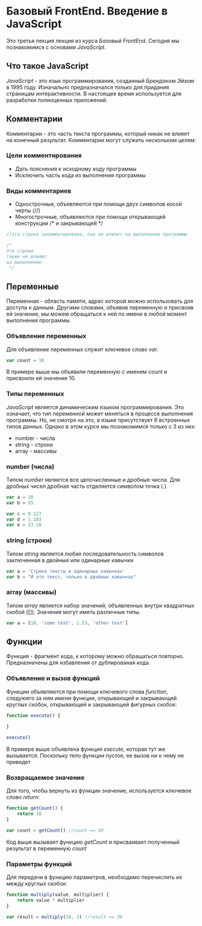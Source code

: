 # Базовый FrontEnd. Введение в JavaScript

Это третья лекция лекция из курса _Базовый FrontEnd_. Сегодня мы познакомимся
с основами _JavaScript_.

## Что такое JavaScript

_JavaScript_ - это язык программирования, созданный _Бренданом Эйхом_ в 1995 году.
Изначально предназначался только для придания страницам интерактивности. В настоящее время 
используется для разработки полноценных приложений.

## Комментарии

Комментарии - это часть текста программы, который никак не влияет на конечный результат. Комментарии могут служить
нескольким целям:

### Цели комментирования

* Дать пояснения к исходному коду программы
* Исключить часть кода из выполнения программы

### Виды комментариев

* Однострочные, объявляются при помощи двух символов косой черты (//)
* Многострочные, объявляются при помощи открывающей конструкции /* и закрывающей */

```javascript
//эта строка закоментирована, она не влияет на выполнение программы

/*
Эти строки
также не влияют
на выполнение
 */
```

## Переменные

Переменная - область памяти, адрес которой можно использовать для доступа к данным.
Другими словами, объявив переменную и присвоив ей значение, мы можем обращаться к ней по имени
в любой момент выполнения программы.

### Объявление переменных

Для объявление переменных служит ключевое слово _var_.

```javascript
var count = 10
```

В примере выше мы объявили переменную с именем count и присвоили ей значение 10.

### Типы переменных

_JavaScript_ является динамическим языком программирования. Это означает, что тип переменной может меняться в процессе
выполнения программы. Но, не смотря на это, в языке присутствует 6 встроенных типов данных. Однако в этом курсе мы
познакомимся только с 3 из них:

* number - числа
* string - строки
* array - массивы

### number (числа)

Типом _number_ является все целочисленные и дробные числа. Для дробных чисел дробная часть отделяется символом точка (.)

```javascript
var a = 10
var b = 55

var c = 0.127
var d = 1.103
var e = 23.10
```
### string (строки)

Типом _string_ является любая последовательность символов заключенная в двойные или одинарные кавычки

```javascript
var a = 'Строка тексты в одинарных кавычках'
var b = "И это текст, только в двойных кавычках"
```
### array (массивы)

Типом _array_ является набор значений, объявленных внутри квадратных скобой ([]). Значения могут иметь различные типы.
 
```javascript
var a = [10, 'some text', 1.53, 'other text']
```

## Функции

Функция - фрагмент кода, к которому можно обращаться повторно. Предназначены для избавления от дублированая кода.

### Объявление и вызов функций

Функции объявляются при помощи ключевого слова _function_, следуюего за ним _имени_ функции, 
    открывающей и закрывающей круглых скобок, открывающей и закрывающей фигурных скобок:

```javascript
function execute() {
    
}

execute()
```

В примере выше объявлена функция _execute_, которая тут же вызывается. 
Поскольку тело функции пустое, ее вызов ни к чему не приведет

### Возвращаемое значение

Для того, чтобы вернуть из функции значение, используется ключевое слово _return_:

```javascript
function getCount() {
    return 10
}

var count = getCount() //count == 10
```

Код выше вызывает функцию _getCount_ и присваивает полученный результат в переменную _count_ 

### Параметры функций

Для передачи в функцию параметров, необходимо перечислить их между круглых скобок:

```javascript
function multiply(value, multiplier) {
    return value * multiplier
}

var result = multiply(10, 3) //result == 30
```